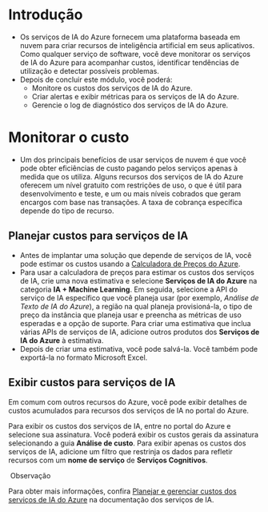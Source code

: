 # Introdução
- Os serviços de IA do Azure fornecem uma plataforma baseada em nuvem para criar recursos de inteligência artificial em seus aplicativos. Como qualquer serviço de software, você deve monitorar os serviços de IA do Azure para acompanhar custos, identificar tendências de utilização e detectar possíveis problemas.
- Depois de concluir este módulo, você poderá:
	- Monitore os custos dos serviços de IA do Azure.
	- Criar alertas e exibir métricas para os serviços de IA do Azure.
	- Gerencie o log de diagnóstico dos serviços de IA do Azure.
# Monitorar o custo
-  Um dos principais benefícios de usar serviços de nuvem é que você pode obter eficiências de custo pagando pelos serviços apenas à medida que os utiliza. Alguns recursos dos serviços de IA do Azure oferecem um nível gratuito com restrições de uso, o que é útil para desenvolvimento e teste, e um ou mais níveis cobrados que geram encargos com base nas transações. A taxa de cobrança específica depende do tipo de recurso.
## Planejar custos para serviços de IA
- Antes de implantar uma solução que depende de serviços de IA, você pode estimar os custos usando a [Calculadora de Preços do Azure](https://azure.microsoft.com/pricing/calculator/).
- Para usar a calculadora de preços para estimar os custos dos serviços de IA, crie uma nova estimativa e selecione **Serviços de IA do Azure** na categoria **IA + Machine Learning**. Em seguida, selecione a API do serviço de IA específico que você planeja usar (por exemplo, _Análise de Texto de IA do Azure_), a região na qual planeja provisioná-la, o tipo de preço da instância que planeja usar e preencha as métricas de uso esperadas e a opção de suporte. Para criar uma estimativa que inclua várias APIs de serviços de IA, adicione outros produtos dos **Serviços de IA do Azure** à estimativa.
- Depois de criar uma estimativa, você pode salvá-la. Você também pode exportá-la no formato Microsoft Excel.
## Exibir custos para serviços de IA

Em comum com outros recursos do Azure, você pode exibir detalhes de custos acumulados para recursos dos serviços de IA no portal do Azure.

Para exibir os custos dos serviços de IA, entre no portal do Azure e selecione sua assinatura. Você poderá exibir os custos gerais da assinatura selecionando a guia **Análise de custo**. Para exibir apenas os custos dos serviços de IA, adicione um filtro que restrinja os dados para refletir recursos com um **nome de serviço** de **Serviços Cognitivos**.

 Observação

Para obter mais informações, confira [Planejar e gerenciar custos dos serviços de IA do Azure](https://learn.microsoft.com/pt-br/azure/ai-services/plan-manage-costs) na documentação dos serviços de IA.
